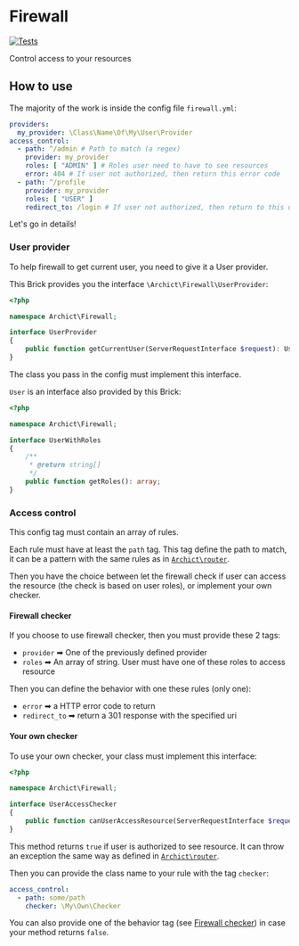 # Firewall

[![Tests](https://github.com/Archict/firewall/actions/workflows/tests.yml/badge.svg?branch=master)](https://github.com/Archict/firewall/actions/workflows/tests.yml)

Control access to your resources

## How to use

The majority of the work is inside the config file `firewall.yml`:

```yaml
providers:
  my_provider: \Class\Name\Of\My\User\Provider
access_control:
  - path: ^/admin # Path to match (a regex)
    provider: my_provider
    roles: [ "ADMIN" ] # Roles user need to have to see resources
    error: 404 # If user not authorized, then return this error code
  - path: ^/profile
    provider: my_provider
    roles: [ "USER" ]
    redirect_to: /login # If user not authorized, then return to this uri
```

Let's go in details!

### User provider

To help firewall to get current user, you need to give it a User provider.

This Brick provides you the interface `\Archict\Firewall\UserProvider`:

```php
<?php

namespace Archict\Firewall;

interface UserProvider 
{
    public function getCurrentUser(ServerRequestInterface $request): UserWithRoles;
}
```

The class you pass in the config must implement this interface.

`User` is an interface also provided by this Brick:

```php
<?php

namespace Archict\Firewall;

interface UserWithRoles
{
    /**
     * @return string[]
     */
    public function getRoles(): array;
}
```

### Access control

This config tag must contain an array of rules.

Each rule must have at least the `path` tag. This tag define the path to match, it can be a pattern with the same rules
as in [`Archict\router`](https://github.com/Archict/router).

Then you have the choice between let the firewall check if user can access the resource (the check is based on user
roles), or implement your own checker.

#### Firewall checker

If you choose to use firewall checker, then you must provide these 2 tags:

- `provider` ➡ One of the previously defined provider
- `roles` ➡ An array of string. User must have one of these roles to access resource

Then you can define the behavior with one these rules (only one):

- `error` ➡ a HTTP error code to return
- `redirect_to` ➡ return a 301 response with the specified uri

#### Your own checker

To use your own checker, your class must implement this interface:

```php
<?php

namespace Archict\Firewall;

interface UserAccessChecker
{
    public function canUserAccessResource(ServerRequestInterface $request): bool;
}
```

This method returns `true` if user is authorized to see resource. It can throw an exception the same way as defined
in [`Archict\router`](https://github.com/Archict/router).

Then you can provide the class name to your rule with the tag `checker`:

```yaml
access_control:
  - path: some/path
    checker: \My\Own\Checker
```

You can also provide one of the behavior tag (see [Firewall checker](#firewall-checker)) in case your method
returns `false`.
